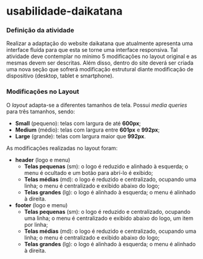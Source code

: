 # usabilidade-daikatana

### Definição da atividade
Realizar a adaptação do website daikatana que atualmente apresenta uma interface fluída para que esta se torne uma interface responsiva. Tal atividade deve contemplar no mínimo 5 modificações no layout original e as mesmas devem ser descritas. 
Além disso, dentro do site deverá ser criada uma nova seção que sofrerá modificação estrutural diante modificação de dispositivo (desktop, tablet e smartphone).

### Modificações no Layout
O *layout* adapta-se a diferentes tamanhos de tela. Possui *media queries* para três tamanhos, sendo:
* **Small** (pequeno): telas com largura de até **600px**;
* **Medium** (médio): telas com largura entre **601px** e **992px**;
* **Large** (grande): telas com largura maior que **992px**.

As modificações realizadas no layout foram:
* **header** (logo e menu)
  * **Telas pequenas** (sm): o logo é reduzido e alinhado à esquerda; o menu é ocultado e um botão para abrí-lo é exibido;
  * **Telas médias** (md): o logo é reduzido e centralizado, ocupando uma linha; o menu é centralizado e exibido abaixo do logo;
  * **Telas grandes** (lg): o logo é alinhado à esquerda; o menu é alinhado à direita.
* **footer** (logo e menu)
  * **Telas pequenas** (sm): o logo é reduzido e centralizado, ocupando uma linha; o menu é centralizado e exibido abaixo do logo, um item por linha;
  * **Telas médias** (md): o logo é reduzido e centralizado, ocupando uma linha; o menu é centralizado e exibido abaixo do logo;
  * **Telas grandes** (lg): o logo é alinhado à esquerda; o menu é alinhado à direita.
